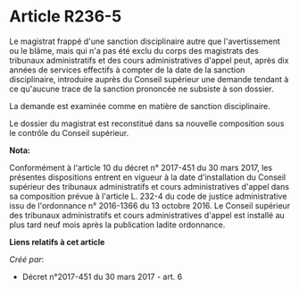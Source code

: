 # Article R236-5

Le magistrat frappé d'une sanction disciplinaire autre que l'avertissement ou le blâme, mais qui n'a pas été exclu du corps
des magistrats des tribunaux administratifs et des cours administratives d'appel peut, après dix années de services effectifs
à compter de la date de la sanction disciplinaire, introduire auprès du Conseil supérieur une demande tendant à ce qu'aucune
trace de la sanction prononcée ne subsiste à son dossier.

La demande est examinée comme en matière de sanction disciplinaire.

Le dossier du magistrat est reconstitué dans sa nouvelle composition sous le contrôle du Conseil supérieur.

**Nota:**

Conformément à l'article 10 du décret n° 2017-451 du 30 mars 2017, les présentes dispositions entrent en vigueur à la date
d'installation du Conseil supérieur des tribunaux administratifs et cours administratives d'appel dans sa composition prévue
à l'article L. 232-4 du code de justice administrative issu de l'ordonnance n° 2016-1366 du 13 octobre 2016. Le Conseil
supérieur des tribunaux administratifs et cours administratives d'appel est installé au plus tard neuf mois après la
publication ladite ordonnance.

**Liens relatifs à cet article**

_Créé par_:

  - Décret n°2017-451 du 30 mars 2017 - art. 6
